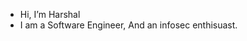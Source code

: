 - Hi, I’m Harshal
- I am a Software Engineer, And an infosec enthisuast.

<!---
NullSploit01/NullSploit01 is a ✨ special ✨ repository because its `README.md` (this file) appears on your GitHub profile.
You can click the Preview link to take a look at your changes.
--->
